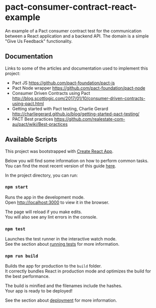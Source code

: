 # pact-consumer-contract-react-example

An example of a Pact consumer contract test for the communication between a React application and a backend API. The domain 
is a simple "Give Us Feedback" functionality.

## Documentation
Links to some of the articles and documentation used to implement this project:
- Pact JS
https://github.com/pact-foundation/pact-js
- Pact Node wrapper
https://github.com/pact-foundation/pact-node
- Consumer Driven Contracts using Pact
http://blog.scottlogic.com/2017/01/10/consumer-driven-contracts-using-pact.html
- Getting started with Pact testing, Charlie Gerard
http://charliegerard.github.io/blog/getting-started-pact-testing/
- PACT Best practices
https://github.com/realestate-com-au/pact/wiki/Best-practices

## Available Scripts

This project was bootstrapped with [Create React App](https://github.com/facebookincubator/create-react-app).

Below you will find some information on how to perform common tasks.<br>
You can find the most recent version of this guide [here](https://github.com/facebookincubator/create-react-app/blob/master/packages/react-scripts/template/README.md).

In the project directory, you can run:

### `npm start`

Runs the app in the development mode.<br>
Open [http://localhost:3000](http://localhost:3000) to view it in the browser.

The page will reload if you make edits.<br>
You will also see any lint errors in the console.

### `npm test`

Launches the test runner in the interactive watch mode.<br>
See the section about [running tests](#running-tests) for more information.

### `npm run build`

Builds the app for production to the `build` folder.<br>
It correctly bundles React in production mode and optimizes the build for the best performance.

The build is minified and the filenames include the hashes.<br>
Your app is ready to be deployed!

See the section about [deployment](#deployment) for more information.
